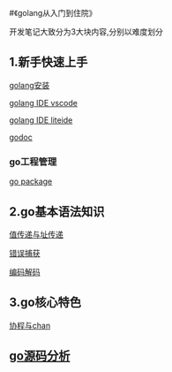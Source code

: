 #《golang从入门到住院》



开发笔记大致分为3大块内容,分别以难度划分

## 1.新手快速上手
[golang安装](https://github.com/golangdeveloper/golang-note/blob/master/golang_linux_install.md)

[golang IDE vscode](https://github.com/golangdeveloper/golang-note/blob/master/go_vscode.md)

[golang IDE liteide](https://github.com/golangdeveloper/golang-note/blob/master/liteide_go.md)

[godoc](https://github.com/golangdeveloper/golang-note/blob/master/gotools.md)



### go工程管理
[go package](https://github.com/golangdeveloper/golang-note/blob/master/go_package.md)
## 2.go基本语法知识


[值传递与址传递](/基本语言知识/值与址)

[错误捕获](/基本语言知识/错误捕获)

[编码解码](/常用包/编码解码)

## 3.go核心特色

[协程与chan](/基本语言知识/chan与goroutine)

## [go源码分析](/go源码分析)

